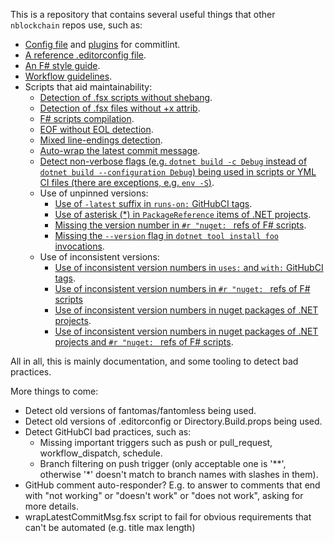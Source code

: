 This is a repository that contains several useful things that other `nblockchain` repos use, such as:

- [Config file](commitlint.config.ts) and [plugins](commitlint/plugins.ts) for commitlint.
- [A reference .editorconfig file](.editorconfig).
- [An F# style guide](docs/FSharpStyleGuide.md).
- [Workflow guidelines](docs/WorkflowGuidelines.md).
- Scripts that aid maintainability:
    * [Detection of .fsx scripts without shebang](scripts/shebangConvention.fsx).
    * [Detection of .fsx files without +x attrib](scripts/executableConvention.fsx).
    * [F# scripts compilation](scripts/compileFSharpScripts.fsx).
    * [EOF without EOL detection](scripts/eofConvention.fsx).
    * [Mixed line-endings detection](scripts/mixedLineEndings.fsx).
    * [Auto-wrap the latest commit message](scripts/wrapLatestCommitMsg.fsx).
    * [Detect non-verbose flags (e.g. `dotnet build -c Debug` instead of `dotnet build --configuration Debug`) being used in scripts or YML CI files (there are exceptions, e.g. `env -S`)](scripts/nonVerboseFlagsInGitHubCIAndScripts.fsx).
    * Use of unpinned versions:
        * [Use of `-latest` suffix in `runs-on:` GitHubCI tags](scripts/unpinnedGitHubActionsImageVersions.fsx).
        * [Use of asterisk (*) in `PackageReference` items of .NET projects](scripts/unpinnedNugetPackageReferenceVersionsInProjects.fsx).
        * [Missing the version number in `#r "nuget: ` refs of F# scripts](scripts/unpinnedNugetPackageReferenceVersionsInFSharpScripts.fsx).
        * [Missing the `--version` flag in `dotnet tool install foo` invocations](scripts/unpinnedDotnetToolInstallVersions.fsx).
    * Use of inconsistent versions:
        * [Use of inconsistent version numbers in `uses:` and `with:` GitHubCI tags](scripts/inconsistentVersionsInGitHubCI.fsx).
        * [Use of inconsistent version numbers in `#r "nuget: ` refs of F# scripts](scripts/inconsistentNugetVersionsInFSharpScripts.fsx)
        * [Use of inconsistent version numbers in nuget packages of .NET projects](scripts/inconsistentNugetVersionsInDotNetProjects.fsx).
        * [Use of inconsistent version numbers in nuget packages of .NET projects and `#r "nuget: ` refs of F# scripts](scripts/inconsistentNugetVersionsInDotNetProjectsAndFSharpScripts.fsx).

All in all, this is mainly documentation, and some tooling to detect bad practices.

More things to come:
- Detect old versions of fantomas/fantomless being used.
- Detect old versions of .editorconfig or Directory.Build.props being used.
- Detect GitHubCI bad practices, such as:
    * Missing important triggers such as push or pull_request, workflow_dispatch, schedule.
    * Branch filtering on push trigger (only acceptable one is '**', otherwise '*' doesn't match to branch names with slashes in them).
- GitHub comment auto-responder? E.g. to answer to comments that end with "not working" or "doesn't work" or "does not work", asking for more details.
- wrapLatestCommitMsg.fsx script to fail for obvious requirements that can't be automated (e.g. title max length)
